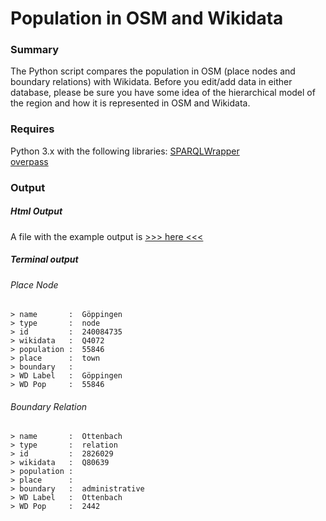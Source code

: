 # Population in OSM and Wikidata

### Summary
The Python script compares the population in OSM (place nodes and boundary relations) with Wikidata. Before you edit/add data in either database, please be sure you have some idea of the hierarchical model of the region and how it is represented in OSM and Wikidata. 

### Requires
Python 3.x with the following libraries: 
[SPARQLWrapper](https://rdflib.github.io/sparqlwrapper/)    
[overpass](https://github.com/mvexel/overpass-api-python-wrapper)

### Output

##### Html Output
A file with the example output is [>>> here <<<](https://htmlpreview.github.com/?https://github.com/ThomasBarris/populationWDvsOSM/blob/master/example.html)

##### Terminal output
###### Place Node
```
> name       :  Göppingen
> type       :  node
> id         :  240084735
> wikidata   :  Q4072
> population :  55846
> place      :  town
> boundary   :  
> WD Label   :  Göppingen
> WD Pop     :  55846
```

###### Boundary Relation
```
> name       :  Ottenbach
> type       :  relation
> id         :  2826029
> wikidata   :  Q80639
> population :  
> place      :  
> boundary   :  administrative
> WD Label   :  Ottenbach
> WD Pop     :  2442
```
